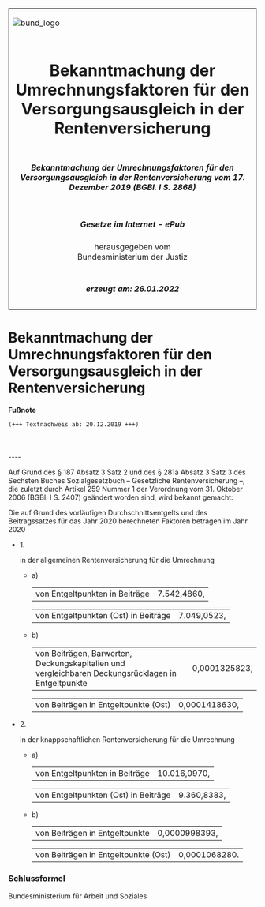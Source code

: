 <span id="DECKBLATT.html"></span>

<table border="0" frame="border" width="100%">

<tr valign="top">

<td align="left">

![bund\_logo](BfJ_2021_Web_de_de.gif)

</td>

<td align="right">

 

</td>

</tr>

<tr align="center" valign="middle">

<td colspan="2">

# Bekanntmachung der Umrechnungsfaktoren für den Versorgungsausgleich in der Rentenversicherung

</td>

</tr>

<tr align="center" valign="middle">

<td colspan="2">

##### Bekanntmachung der Umrechnungsfaktoren für den Versorgungsausgleich in der Rentenversicherung vom 17. Dezember 2019 (BGBl. I S. 2868)

</td>

</tr>

<tr align="center" valign="middle">

<td colspan="2">

  
  

##### Gesetze im Internet - ePub  
  
herausgegeben vom  
Bundesministerium der Justiz

</td>

</tr>

<tr align="center" valign="bottom">

<td colspan="2">

  
  

##### erzeugt am: 26.01.2022

</td>

</tr>

</table>

<span id="BJNR286800019.html"></span>

# Bekanntmachung der Umrechnungsfaktoren für den Versorgungsausgleich in der Rentenversicherung

<div>

  
**Fußnote**

<div class="jnhtml">

<div>

<div class="jurAbsatz">

  

``` 
(+++ Textnachweis ab: 20.12.2019 +++)

 
```

</div>

</div>

</div>

</div>

<span id="BJNR286800019BJNE000100000.html"></span>

###   
\----

<div>

<div class="jnhtml">

<div>

<div class="jurAbsatz">

Auf Grund des § 187 Absatz 3 Satz 2 und des § 281a Absatz 3 Satz 3 des
Sechsten Buches Sozialgesetzbuch – Gesetzliche Rentenversicherung –, die
zuletzt durch Artikel 259 Nummer 1 der Verordnung vom 31. Oktober 2006
(BGBl. I S. 2407) geändert worden sind, wird bekannt gemacht:

</div>

<div class="jurAbsatz">

Die auf Grund des vorläufigen Durchschnittsentgelts und des
Beitragssatzes für das Jahr 2020 berechneten Faktoren betragen im Jahr
2020

  - 1\.
    
    <div>
    
    in der allgemeinen Rentenversicherung für die Umrechnung
    
      - a)
        
        <div>
        
        |                                |             |
        | :----------------------------- | ----------: |
        | von Entgeltpunkten in Beiträge | 7.542,4860, |
        

        </div>
        
        <div>
        
        |                                      |             |
        | :----------------------------------- | ----------: |
        | von Entgeltpunkten (Ost) in Beiträge | 7.049,0523, |
        

        </div>
    
      - b)
        
        <div>
        
        <table>
        <tbody>
        <tr class="odd">
        <td style="text-align: left;">von Beiträgen, Barwerten, Deckungskapitalien und<br />
        vergleichbaren Deckungsrücklagen in Entgeltpunkte</td>
        <td style="text-align: right;">0,0001325823,</td>
        </tr>
        </tbody>
        </table>
        
        </div>
        
        <div>
        
        |                                      |               |
        | :----------------------------------- | ------------: |
        | von Beiträgen in Entgeltpunkte (Ost) | 0,0001418630, |
        

        </div>
    
    </div>

  - 2\.
    
    <div>
    
    in der knappschaftlichen Rentenversicherung für die Umrechnung
    
      - a)
        
        <div>
        
        |                                |              |
        | :----------------------------- | -----------: |
        | von Entgeltpunkten in Beiträge | 10.016,0970, |
        

        </div>
        
        <div>
        
        |                                      |             |
        | :----------------------------------- | ----------: |
        | von Entgeltpunkten (Ost) in Beiträge | 9.360,8383, |
        

        </div>
    
      - b)
        
        <div>
        
        |                                |               |
        | :----------------------------- | ------------: |
        | von Beiträgen in Entgeltpunkte | 0,0000998393, |
        

        </div>
        
        <div>
        
        |                                      |               |
        | :----------------------------------- | ------------: |
        | von Beiträgen in Entgeltpunkte (Ost) | 0,0001068280. |
        

        </div>
    
    </div>

</div>

</div>

</div>

</div>

<span id="BJNR286800019BJNE000200000.html"></span>

### Schlussformel  

<div>

<div class="jnhtml">

<div>

<div class="jurAbsatz">

<span class="SP">Bundesministerium für Arbeit und Soziales</span>

</div>

</div>

</div>

</div>

